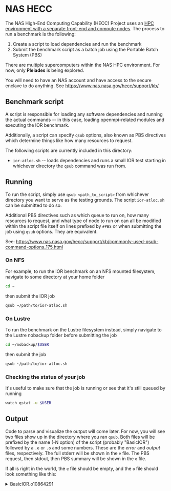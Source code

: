NAS HECC
========

The NAS High-End Computing Capability (HECC) Project uses an [HPC environment with a separate front-end and compute nodes](https://www.nas.nasa.gov/hecc/support/kb/hpc-environment-overview_25.html). The process to run a benchmark is the following:
1. Create a script to load dependencies and run the benchmark
2. Submit the benchmark script as a batch job using the Portable Batch System (PBS)

There are multiple supercomputers within the NAS HPC environment. For now, only **Pleiades** is being explored.

You will need to have an NAS account and have access to the secure enclave to do anything. See https://www.nas.nasa.gov/hecc/support/kb/

## Benchmark script

A script is responsible for loading any software dependencies and running the actual commands -- in this case, loading openmpi-related modules and executing the IOR benchmark.

Additionally, a script can specify `qsub` options, also known as PBS directives which determine things like how many resources to request.

The following scripts are currently included in this directory:
- `ior-atloc.sh` -- loads dependencies and runs a small IOR test starting in whichever directory the `qsub` command was run from.

## Running

To run the script, simply use `qsub <path_to_script>` from whichever directory you want to serve as the testing grounds. The script `ior-atloc.sh` can be submitted to do so.

Additional PBS directives such as which queue to run on, how many resources to request, and what type of node to run on can all be modified within the script file itself on lines prefixed by `#PBS` or when submitting the job using `qsub` options. They are equivalent.

See: https://www.nas.nasa.gov/hecc/support/kb/commonly-used-qsub-command-options_175.html

### On NFS

For example, to run the IOR benchmark on an NFS mounted filesystem, navigate to some directory at your home folder
```bash
cd ~
```
then submit the IOR job
```bash
qsub ~/path/to/ior-atloc.sh
```

### On Lustre

To run the benchmark on the Lustre filesystem instead, simply navigate to the Lustre nobackup folder before submitting the job
```bash
cd ~/nobackup/$USER
```
then submit the job
```bash
qsub ~/path/to/ior-atloc.sh
```

### Checking the status of your job

It's useful to make sure that the job is running or see that it's still queued by running
```bash
watch qstat -u $USER
```

## Output

Code to parse and visualize the output will come later. For now, you will see two files show up in the directory where you ran `qsub`. Both files will be prefixed by the name (-N option) of the script (probably "BasicIOR") followed by a `.e` or `.o` and some numbers. These are the *error* and *output* files, respectively. The full stderr will be shown in the `e` file. The PBS request, then stdout, then PBS summary will be shown in the `o` file.

If all is right in the world, the `e` file should be empty, and the `o` file should look something like this:
<details>
  <summary>BasicIOR.o10864291</summary>

```
Job 10864291.pbspl1.nas.nasa.gov started on Sat Mar 27 15:44:35 PDT 2021
The job requested the following resources:
    mem=2gb
    ncpus=8
    place=scatter:excl
    walltime=02:00:00

PBS set the following environment variables:
        FORT_BUFFERED = 1
                   TZ = PST8PDT

On *****:
Current directory is /nobackup/paddison
IOR-3.3.0: MPI Coordinated Test of Parallel I/O
Began               : Sat Mar 27 15:44:43 2021
Command line        : /home6/paddison/ior-3.3.0/src/ior
Machine             : Linux *****
TestID              : 0
StartTime           : Sat Mar 27 15:44:43 2021
Path                : /nobackupp12/paddison
FS                  : 1625.2 TiB   Used FS: 31.3%   Inodes: 381.2 Mi   Used Inodes: 12.6%

Options:
api                 : POSIX
apiVersion          :
test filename       : testFile
access              : single-shared-file
type                : independent
segments            : 1
ordering in a file  : sequential
ordering inter file : no tasks offsets
nodes               : 1
tasks               : 8
clients per node    : 8
repetitions         : 1
xfersize            : 262144 bytes
blocksize           : 1 MiB
aggregate filesize  : 8 MiB

Results:

access    bw(MiB/s)  IOPS       Latency(s)  block(KiB) xfer(KiB)  open(s)    wr/rd(s)   close(s)   total(s)   iter
------    ---------  ----       ----------  ---------- ---------  --------   --------   --------   --------   ----
write     912.40     4282       0.001868    1024.00    256.00     0.001203   0.007473   0.000973   0.008768   0
read      495.76     2259.33    0.000031    1024.00    256.00     0.015838   0.014163   0.014007   0.016137   0
remove    -          -          -           -          -          -          -          -          0.006066   0
Max Write: 912.40 MiB/sec (956.72 MB/sec)
Max Read:  495.76 MiB/sec (519.84 MB/sec)

Summary of all tests:
Operation   Max(MiB)   Min(MiB)  Mean(MiB)     StdDev   Max(OPs)   Min(OPs)  Mean(OPs)     StdDev    Mean(s) Stonewall(s) Stonewall(MiB) Test# #Tasks tPN reps fPP reord reordoff reordrand seed segcnt   blksiz    xsize aggs(MiB)   API RefNum
write         912.40     912.40     912.40       0.00    3649.62    3649.62    3649.62       0.00    0.00877         NA            NA     0      8   8    1   0     0        1         0    0      1  1048576   262144       8.0 POSIX      0
read          495.76     495.76     495.76       0.00    1983.04    1983.04    1983.04       0.00    0.01614         NA            NA     0      8   8    1   0     0        1         0    0      1  1048576   262144       8.0 POSIX      0
Finished            : Sat Mar 27 15:44:43 2021

____________________________________________________________________
Job Resource Usage Summary for 10864291.pbspl1.nas.nasa.gov

    CPU Time Used            : 00:00:04
    Real Memory Used         : 2288kb
    Walltime Used            : 00:00:04
    Exit Status              : 0

    Memory Requested         : 2gb
    Number of CPUs Requested : 8
    Walltime Requested       : 02:00:00

    Execution Queue          : devel
    Charged To               : *****

    Job Stopped              : Sat Mar 27 15:44:47 2021
____________________________________________________________________
```

</details>

